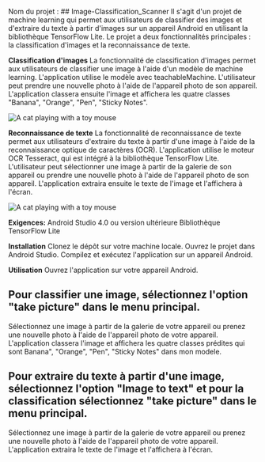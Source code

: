 
Nom du projet : ## Image-Classification_Scanner
Il s'agit d'un projet de machine learning qui permet aux utilisateurs de classifier des images et d'extraire du texte à partir d'images sur un appareil Android en utilisant la bibliothèque TensorFlow Lite. Le projet a deux fonctionnalités principales : la classification d'images et la reconnaissance de texte.

**Classification d'images**
La fonctionnalité de classification d'images permet aux utilisateurs de classifier une image à l'aide d'un modèle de machine learning. L'application utilise le modèle avec teachableMachine. L'utilisateur peut prendre une nouvelle photo à l'aide de l'appareil photo de son appareil. L'application classera ensuite l'image et affichera les quatre classes "Banana", "Orange", "Pen", "Sticky Notes".

![A cat playing with a toy mouse](https://github.com/sanderseide/Image-Classification_Scanner/blob/master/20230320_205447.gif)

**Reconnaissance de texte**
La fonctionnalité de reconnaissance de texte permet aux utilisateurs d'extraire du texte à partir d'une image à l'aide de la reconnaissance optique de caractères (OCR). L'application utilise le moteur OCR Tesseract, qui est intégré à la bibliothèque TensorFlow Lite. L'utilisateur peut sélectionner une image à partir de la galerie de son appareil ou prendre une nouvelle photo à l'aide de l'appareil photo de son appareil. L'application extraira ensuite le texte de l'image et l'affichera à l'écran.

![A cat playing with a toy mouse](https://github.com/sanderseide/Image-Classification_Scanner/blob/master/20230320_210959.gif)


**Exigences:**
Android Studio 4.0 ou version ultérieure
Bibliothèque TensorFlow Lite

**Installation**
Clonez le dépôt sur votre machine locale.
Ouvrez le projet dans Android Studio.
Compilez et exécutez l'application sur un appareil Android.

**Utilisation**
Ouvrez l'application sur votre appareil Android.
## Pour classifier une image, sélectionnez l'option "take picture" dans le menu principal.
Sélectionnez une image à partir de la galerie de votre appareil ou prenez une nouvelle photo à l'aide de l'appareil photo de votre appareil.
L'application classera l'image et affichera les quatre classes prédites qui sont Banana", "Orange", "Pen", "Sticky Notes" dans mon modele.

## Pour extraire du texte à partir d'une image, sélectionnez l'option "Image to text" et pour la classification sélectionnez "take picture" dans le menu principal.
Sélectionnez une image à partir de la galerie de votre appareil ou prenez une nouvelle photo à l'aide de l'appareil photo de votre appareil.
L'application extraira le texte de l'image et l'affichera à l'écran.


